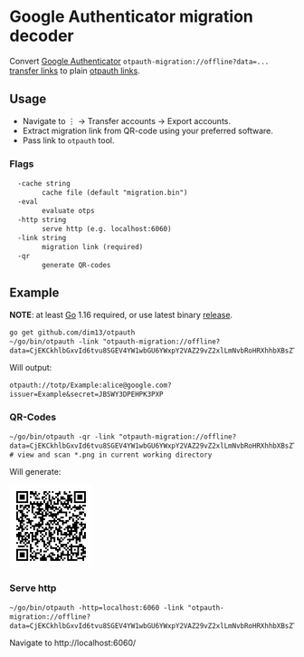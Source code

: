 # Google Authenticator migration decoder

Convert [Google Authenticator](https://play.google.com/store/apps/details?id=com.google.android.apps.authenticator2) `otpauth-migration://offline?data=...`
[transfer links](https://github.com/google/google-authenticator-android/issues/118)
to plain [otpauth links](https://github.com/google/google-authenticator/wiki/Key-Uri-Format).

## Usage

* Navigate to ⋮ → Transfer accounts → Export accounts.
* Extract migration link from QR-code using your preferred software.
* Pass link to `otpauth` tool.

### Flags

```
  -cache string
    	cache file (default "migration.bin")
  -eval
    	evaluate otps
  -http string
    	serve http (e.g. localhost:6060)
  -link string
    	migration link (required)
  -qr
    	generate QR-codes
```

## Example

**NOTE**: at least [Go](https://golang.org/dl/) 1.16 required, or use latest binary [release](https://github.com/dim13/otpauth/releases/latest).

```
go get github.com/dim13/otpauth
~/go/bin/otpauth -link "otpauth-migration://offline?data=CjEKCkhlbGxvId6tvu8SGEV4YW1wbGU6YWxpY2VAZ29vZ2xlLmNvbRoHRXhhbXBsZTAC"
```

Will output:

```
otpauth://totp/Example:alice@google.com?issuer=Example&secret=JBSWY3DPEHPK3PXP
```

### QR-Codes

```
~/go/bin/otpauth -qr -link "otpauth-migration://offline?data=CjEKCkhlbGxvId6tvu8SGEV4YW1wbGU6YWxpY2VAZ29vZ2xlLmNvbRoHRXhhbXBsZTAC"
# view and scan *.png in current working directory
```

Will generate:

![Example](example.png)

### Serve http
```
~/go/bin/otpauth -http=localhost:6060 -link "otpauth-migration://offline?data=CjEKCkhlbGxvId6tvu8SGEV4YW1wbGU6YWxpY2VAZ29vZ2xlLmNvbRoHRXhhbXBsZTAC"
```

Navigate to http://localhost:6060/
